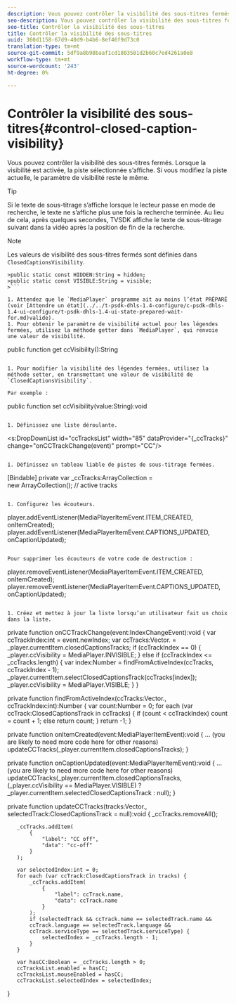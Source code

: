 ```yaml
---
description: Vous pouvez contrôler la visibilité des sous-titres fermés. Lorsque la visibilité est activée, la piste sélectionnée s’affiche. Si vous modifiez la piste actuelle, le paramètre de visibilité reste le même.
seo-description: Vous pouvez contrôler la visibilité des sous-titres fermés. Lorsque la visibilité est activée, la piste sélectionnée s’affiche. Si vous modifiez la piste actuelle, le paramètre de visibilité reste le même.
seo-title: Contrôler la visibilité des sous-titres
title: Contrôler la visibilité des sous-titres
uuid: 360d1158-67d9-40d9-b4b6-8ef46f9d73c0
translation-type: tm+mt
source-git-commit: 5df9a8b98baaf1cd1803581d2b60c7ed4261a0e8
workflow-type: tm+mt
source-wordcount: '243'
ht-degree: 0%

---
```



# Contrôler la visibilité des sous-titres{#control-closed-caption-visibility}

Vous pouvez contrôler la visibilité des sous-titres fermés. Lorsque la visibilité est activée, la piste sélectionnée s’affiche. Si vous modifiez la piste actuelle, le paramètre de visibilité reste le même.

>[!TIP]
>
>Si le texte de sous-titrage s’affiche lorsque le lecteur passe en mode de recherche, le texte ne s’affiche plus une fois la recherche terminée. Au lieu de cela, après quelques secondes, TVSDK affiche le texte de sous-titrage suivant dans la vidéo après la position de fin de la recherche.

>[!NOTE]
>
>Les valeurs de visibilité des sous-titres fermés sont définies dans `ClosedCaptionsVisibility`.
>
>
```
>public static const HIDDEN:String = hidden; 
>public static const VISIBLE:String = visible;
>```

1. Attendez que le `MediaPlayer` programme ait au moins l’état PRÉPARÉ (voir [Attendre un état](../../t-psdk-dhls-1.4-configure/c-psdk-dhls-1.4-ui-configure/t-psdk-dhls-1.4-ui-state-prepared-wait-for.md)valide).
1. Pour obtenir le paramètre de visibilité actuel pour les légendes fermées, utilisez la méthode getter dans `MediaPlayer`, qui renvoie une valeur de visibilité.

   ```
   public function get ccVisibility():String
   ```

1. Pour modifier la visibilité des légendes fermées, utilisez la méthode setter, en transmettant une valeur de visibilité de `ClosedCaptionsVisibility`.

   Par exemple :

   ```
   public function set ccVisibility(value:String):void
   ```

1. Définissez une liste déroulante.

   ```
   <s:DropDownList id="ccTracksList" width="85" 
                   dataProvider="{_ccTracks}" 
                   change="onCCTrackChange(event)" 
                   prompt="CC"/>
   ```

1. Définissez un tableau liable de pistes de sous-titrage fermées.

   ```
   [Bindable] private var _ccTracks:ArrayCollection =  
     new ArrayCollection(); // active tracks 
   ```

1. Configurez les écouteurs.

   ```
   player.addEventListener(MediaPlayerItemEvent.ITEM_CREATED, onItemCreated); 
   player.addEventListener(MediaPlayerItemEvent.CAPTIONS_UPDATED, onCaptionUpdated);
   ```

   Pour supprimer les écouteurs de votre code de destruction :

   ```
   player.removeEventListener(MediaPlayerItemEvent.ITEM_CREATED, onItemCreated); 
   player.removeEventListener(MediaPlayerItemEvent.CAPTIONS_UPDATED, onCaptionUpdated);
   ```

1. Créez et mettez à jour la liste lorsqu’un utilisateur fait un choix dans la liste.

   ```
   private function onCCTrackChange(event:IndexChangeEvent):void { 
       var ccTrackIndex:int = event.newIndex; 
       var ccTracks:Vector.<ClosedCaptionsTrack> =  
         _player.currentItem.closedCaptionsTracks; 
       if (ccTrackIndex == 0) { 
           _player.ccVisibility = MediaPlayer.INVISIBLE; 
       } 
       else if (ccTrackIndex <= _ccTracks.length) { 
           var index:Number = findFromActiveIndex(ccTracks, ccTrackIndex - 1); 
           _player.currentItem.selectClosedCaptionsTrack(ccTracks[index]); 
           _player.ccVisibility = MediaPlayer.VISIBLE; 
       } 
   } 
   
   private function findFromActiveIndex(ccTracks:Vector.<ClosedCaptionsTrack>,  
     ccTrackIndex:int):Number { 
       var count:Number = 0; 
       for each (var ccTrack:ClosedCaptionsTrack in ccTracks) { 
           if (count < ccTrackIndex) 
               count = count + 1; 
           else 
               return count; 
       } 
       return -1; 
   } 
   
   private function onItemCreated(event:MediaPlayerItemEvent):void { 
       ... (you are likely to need more code here for other reasons) 
       updateCCTracks(_player.currentItem.closedCaptionsTracks); 
   } 
   
   private function onCaptionUpdated(event:MediaPlayerItemEvent):void { 
       ... (you are likely to need more code here for other reasons) 
       updateCCTracks(_player.currentItem.closedCaptionsTracks,  
                     (_player.ccVisibility == MediaPlayer.VISIBLE) ?  
                      _player.currentItem.selectedClosedCaptionsTrack : null); 
   } 
   
   private function updateCCTracks(tracks:Vector.<ClosedCaptionsTrack>,  
     selectedTrack:ClosedCaptionsTrack = null):void { 
       _ccTracks.removeAll(); 
   
       _ccTracks.addItem( 
           { 
               "label": "CC off", 
               "data": "cc-off" 
           } 
       ); 
   
       var selectedIndex:int = 0; 
       for each (var ccTrack:ClosedCaptionsTrack in tracks) { 
           _ccTracks.addItem( 
               { 
                   "label": ccTrack.name, 
                   "data": ccTrack.name 
               } 
           ); 
           if (selectedTrack && ccTrack.name == selectedTrack.name && 
           ccTrack.language == selectedTrack.language && 
           ccTrack.serviceType == selectedTrack.serviceType) { 
               selectedIndex = _ccTracks.length - 1; 
           } 
       } 
   
       var hasCC:Boolean = _ccTracks.length > 0; 
       ccTracksList.enabled = hasCC; 
       ccTracksList.mouseEnabled = hasCC; 
       ccTracksList.selectedIndex = selectedIndex; 
   } 
   ```

